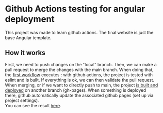 
# Github Actions testing for angular deployment

This project was made to learn github actions. The final website is just the base Angular template.


## How it works

First, we need to push changes on the "local" branch. Then, we can make a pull request to merge the changes with the main branch. When doing that, the [first workflow](https://github.com/TrappyMadz/MadzAngularWebsiteDeploymentTest/blob/main/.github/workflows/build-angular.yml) executes : with github actions, the project is tested with eslint and is built. If everything is ok, we can then validate the pull request. When merging, or if we want to directly push to main, the project [is built and deployed](https://github.com/TrappyMadz/MadzAngularWebsiteDeploymentTest/blob/main/.github/workflows/deploy.yml) on another branch (gh-pages). When something is deployed there, github automatically update the associated github pages (set up via project settings). </br>
You can see the result [here](https://trappymadz.github.io/MadzAngularWebsiteDeploymentTest/).

